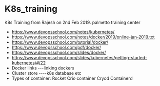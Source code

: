 # K8s_training
K8s Training from Rajesh on 2nd Feb 2019.
palmetto training center
- https://www.devopsschool.com/notes/kubernetes/
- https://www.devopsschool.com/notes/docker/2019/online-jan-2019.txt
- https://www.devopsschool.com/tutorial/docker/
- https://www.devopsschool.com/pdf/docker/
- https://www.devopsschool.com/slides/docker/
- https://www.devopsschool.com/slides/kubernetes/getting-started-kubernetes/#/22
- Docker links ---linking dockers
- Cluster store ----k8s database etc
- Types of container:
    Rocket
    Crio container
    Cryod
    Containerd


